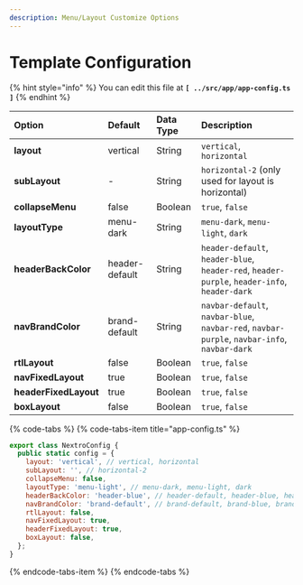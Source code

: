 ```yaml
---
description: Menu/Layout Customize Options
---
```


# Template Configuration

{% hint style="info" %}
You can edit this file at **`[ ../src/app/app-config.ts ]`**
{% endhint %}

| **Option** | **Default** | **Data Type** | **Description** |
| :--- | :--- | :--- | :--- |
| **layout** | vertical | String | `vertical`, `horizontal` |
| **subLayout** | - | String | `horizontal-2` \(only used for layout is horizontal\) |
| **collapseMenu** | false | Boolean | `true`, `false` |
| **layoutType** | menu-dark | String | `menu-dark`, `menu-light`, `dark` |
| **headerBackColor** | header-default | String | `header-default`, `header-blue`, `header-red`, `header-purple`, `header-info`, `header-dark` |
| **navBrandColor** | brand-default | String | `navbar-default`, `navbar-blue`, `navbar-red`, `navbar-purple`, `navbar-info`, `navbar-dark` |
| **rtlLayout** | false | Boolean | `true`, `false` |
| **navFixedLayout** | true | Boolean | `true`, `false` |
| **headerFixedLayout** | true | Boolean | `true`, `false` |
| **boxLayout** | false | Boolean | `true`, `false` |

{% code-tabs %}
{% code-tabs-item title="app-config.ts" %}
```javascript
export class NextroConfig {
  public static config = {
    layout: 'vertical', // vertical, horizontal
    subLayout: '', // horizontal-2
    collapseMenu: false,
    layoutType: 'menu-light', // menu-dark, menu-light, dark
    headerBackColor: 'header-blue', // header-default, header-blue, header-red, header-purple, header-info, header-dark
    navBrandColor: 'brand-default', // brand-default, brand-blue, brand-red, brand-purple, brand-info, brand-dark
    rtlLayout: false,
    navFixedLayout: true,
    headerFixedLayout: true,
    boxLayout: false,
  };
}
```
{% endcode-tabs-item %}
{% endcode-tabs %}

